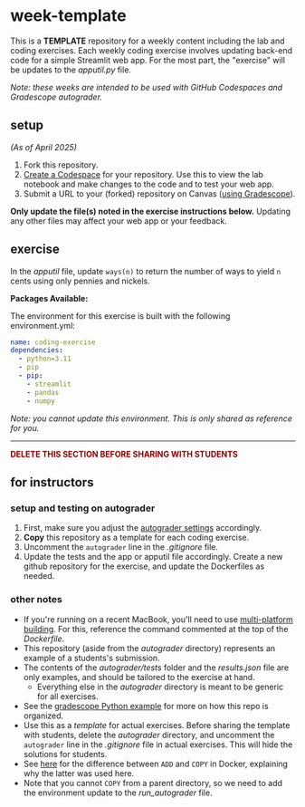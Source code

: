 # week-template

This is a **TEMPLATE** repository for a weekly content including the lab and coding exercises. Each weekly coding exercise involves updating back-end code for a simple Streamlit web app. For the most part, the "exercise" will be updates to the *apputil.py* file.

*Note: these weeks are intended to be used with GitHub Codespaces and Gradescope autograder.*

## setup

*(As of April 2025)*

1. Fork this repository.
2. [Create a Codespace](https://docs.github.com/en/codespaces/developing-in-a-codespace/creating-a-codespace-for-a-repository#creating-a-codespace-for-a-repository) for your repository. Use this to view the lab notebook and make changes to the code and to test your web app.
3. Submit a URL to your (forked) repository on Canvas ([using Gradescope](https://guides.gradescope.com/hc/en-us/articles/21865616724749-Submitting-a-Code-assignment)).

**Only update the file(s) noted in the exercise instructions below.** Updating any other files may affect your web app or your feedback.

## exercise

In the *apputil* file, update `ways(n)` to return the number of ways to yield `n` cents using only pennies and nickels.

**Packages Available:**

The environment for this exercise is built with the following environment.yml:

```yml
name: coding-exercise
dependencies:
  - python=3.11
  - pip
  - pip:
    - streamlit
    - pandas
    - numpy
```

*Note: you cannot update this environment. This is only shared as reference for you.*

---

**<font color='darkred'>DELETE THIS SECTION BEFORE SHARING WITH STUDENTS</font>**

## for instructors

### setup and testing on autograder

1. First, make sure you adjust the [autograder settings](https://gradescope-autograders.readthedocs.io/en/latest/autograder_settings.png) accordingly.
2. **Copy** this repository as a template for each coding exercise.
3. Uncomment the `autograder` line in the *.gitignore* file.
4. Update the tests and the app or apputil file accordingly. Create a new github repository for the exercise, and update the Dockerfiles as needed.

### other notes

- If you're running on a recent MacBook, you'll need to use [multi-platform building](https://docs.docker.com/build/building/multi-platform/#simple-multi-platform-build-using-emulation). For this, reference the command commented at the top of the *Dockerfile*.
- This repository (aside from the *autograder* directory) represents an example of a students's submission.
- The contents of the *autograder/tests* folder and the *results.json* file are only examples, and should be tailored to the exercise at hand.
  - Everything else in the *autograder* directory is meant to be generic for all exercises.
- See the [gradescope Python example](https://github.com/gradescope/autograder_samples/tree/master/python) for more on how this repo is organized.
- Use this as a *template* for actual exercises. Before sharing the template with students, delete the *autograder* directory, and uncomment the `autograder` line in the *.gitignore* file in actual exercises. This will hide the solutions for students.
- See [here](https://www.docker.com/blog/docker-best-practices-understanding-the-differences-between-add-and-copy-instructions-in-dockerfiles/) for the difference between `ADD` and `COPY` in Docker, explaining why the latter was used here.
- Note that you cannot `COPY` from a parent directory, so we need to add the environment update to the *run_autograder* file.